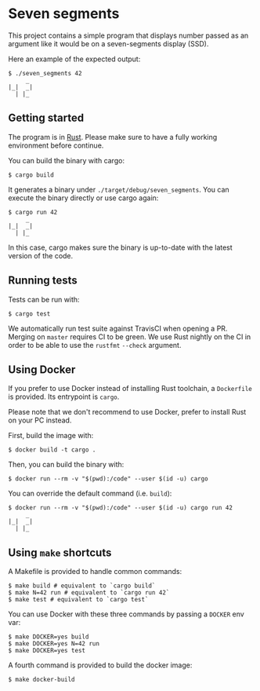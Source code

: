 # Seven segments

This project contains a simple program that displays number passed as an
argument like it would be on a seven-segments display (SSD).

Here an example of the expected output:

```console
$ ./seven_segments 42
     _ 
|_|  _|
  | |_ 
```

## Getting started

The program is in [Rust](https://www.rust-lang.org). Please make sure to have a
fully working environment before continue.

You can build the binary with cargo:

```console
$ cargo build
```

It generates a binary under `./target/debug/seven_segments`. You can execute
the binary directly or use cargo again:

```console
$ cargo run 42
     _ 
|_|  _|
  | |_ 
```

In this case, cargo makes sure the binary is up-to-date with the latest version
of the code.

## Running tests

Tests can be run with:

```console
$ cargo test
```

We automatically run test suite against TravisCI when opening a PR. Merging on
`master` requires CI to be green. We use Rust nightly on the CI in order to be
able to use the `rustfmt` `--check` argument.

## Using Docker

If you prefer to use Docker instead of installing Rust toolchain, a
`Dockerfile` is provided. Its entrypoint is `cargo`.

Please note that we don't recommend to use Docker, prefer to install Rust on
your PC instead.

First, build the image with:

```console
$ docker build -t cargo .
```

Then, you can build the binary with:

```console
$ docker run --rm -v "$(pwd):/code" --user $(id -u) cargo
```

You can override the default command (i.e. `build`):

```console
$ docker run --rm -v "$(pwd):/code" --user $(id -u) cargo run 42
     _ 
|_|  _|
  | |_ 
```

## Using `make` shortcuts

A Makefile is provided to handle common commands:

```console
$ make build # equivalent to `cargo build`
$ make N=42 run # equivalent to `cargo run 42`
$ make test # equivalent to `cargo test`
```

You can use Docker with these three commands by passing a `DOCKER` env var:

```console
$ make DOCKER=yes build
$ make DOCKER=yes N=42 run
$ make DOCKER=yes test
```

A fourth command is provided to build the docker image:

```console
$ make docker-build
```
